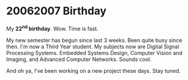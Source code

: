 20062007 Birthday
===

My **22<sup>nd</sup> birthday**. Wow. Time is fast.

My new semester has begun since last 3 weeks. Been quite busy since then. I'm now a Third Year student. My subjects now are Digital Signal Processing Systems. Embedded Systems Design, Computer Vision and Imaging, and Advanced Computer Networks. Sounds cool.

And oh ya, I've been working on a new project these days. Stay tuned.